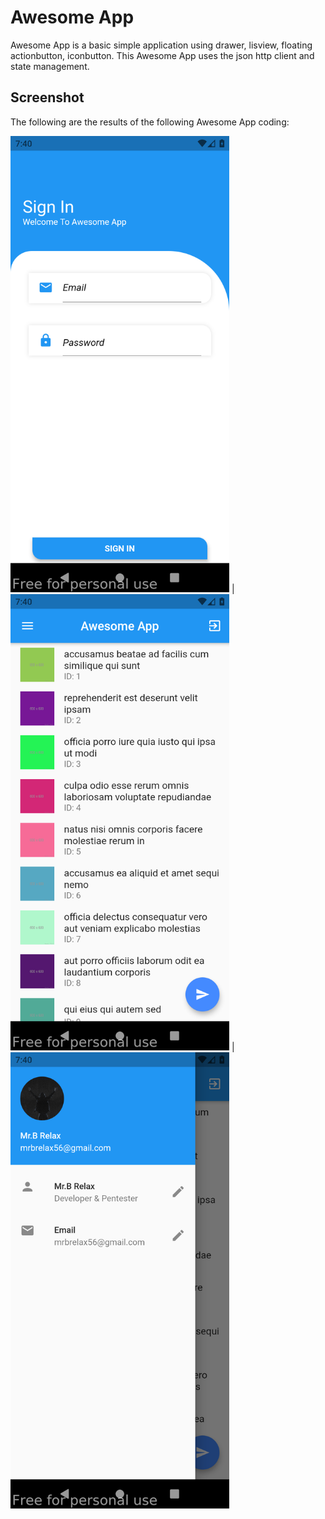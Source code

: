 # Awesome App

Awesome App is a basic simple application using drawer, lisview, floating actionbutton, iconbutton. This Awesome App uses the json http client and state management.
## Screenshot

The following are the results of the following Awesome App coding:

<a><img src="https://raw.githubusercontent.com/mrbrelax/awesome_app/main/screenshot/login_awesome_app.png" width="350"></a> | <a><img src="https://raw.githubusercontent.com/mrbrelax/awesome_app/main/screenshot/listview_awesome_app.png" width="350"></a> |
<a><img src="https://raw.githubusercontent.com/mrbrelax/awesome_app/main/screenshot/drawer_awesome_app.png" width="350"></a>

